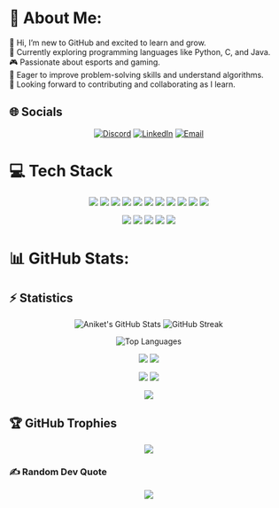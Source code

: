 # 💫 About Me:
👋 Hi, I’m new to GitHub and excited to learn and grow.<br>
📖 Currently exploring programming languages like Python, C, and Java.<br>
🎮 Passionate about esports and gaming.<br>
🧠 Eager to improve problem-solving skills and understand algorithms.<br>
🚀 Looking forward to contributing and collaborating as I learn.

## 🌐 Socials
<p align="center">
  <a href="https://discord.gg/WFxnmRVB"><img src="https://img.shields.io/badge/Discord-%237289DA.svg?style=for-the-badge&logo=discord&logoColor=white" alt="Discord"/></a>
  <a href="https://linkedin.com/in/aniket-sharma-20050428a"><img src="https://img.shields.io/badge/LinkedIn-%230077B5.svg?style=for-the-badge&logo=linkedin&logoColor=white" alt="LinkedIn"/></a>
  <a href="mailto:aniketsharma2914@gmail.com"><img src="https://img.shields.io/badge/Email-D14836?style=for-the-badge&logo=gmail&logoColor=white" alt="Email"/></a>
</p>

# 💻 Tech Stack
<p align="center">
  <img src="https://img.shields.io/badge/java-%23ED8B00.svg?style=for-the-badge&logo=openjdk&logoColor=white"/>
  <img src="https://img.shields.io/badge/c-%2300599C.svg?style=for-the-badge&logo=c&logoColor=white"/>
  <img src="https://img.shields.io/badge/python-3670A0?style=for-the-badge&logo=python&logoColor=ffdd54"/>
  <img src="https://img.shields.io/badge/mysql-4479A1.svg?style=for-the-badge&logo=mysql&logoColor=white"/>
  <img src="https://img.shields.io/badge/numpy-%23013243.svg?style=for-the-badge&logo=numpy&logoColor=white"/>
  <img src="https://img.shields.io/badge/pandas-%23150458.svg?style=for-the-badge&logo=pandas&logoColor=white"/>
  <img src="https://img.shields.io/badge/Matplotlib-%23ffffff.svg?style=for-the-badge&logo=Matplotlib&logoColor=black"/>
  <img src="https://img.shields.io/badge/scikit--learn-%23F7931E.svg?style=for-the-badge&logo=scikit-learn&logoColor=white"/>
  <img src="https://img.shields.io/badge/Plotly-%233F4F75.svg?style=for-the-badge&logo=plotly&logoColor=white"/>
  <img src="https://img.shields.io/badge/git-%23F05033.svg?style=for-the-badge&logo=git&logoColor=white"/>
  <img src="https://img.shields.io/badge/github-%23121011.svg?style=for-the-badge&logo=github&logoColor=white"/>
</p>

<p align="center">
  <img src="https://img.shields.io/badge/nVIDIA-%2376B900.svg?style=for-the-badge&logo=nVIDIA&logoColor=white"/>
  <img src="https://img.shields.io/badge/riotgames-D32936.svg?style=for-the-badge&logo=riotgames&logoColor=white"/>
  <img src="https://img.shields.io/badge/steam-%23000000.svg?style=for-the-badge&logo=steam&logoColor=white"/>
  <img src="https://img.shields.io/badge/xbox-%23107C10.svg?style=for-the-badge&logo=xbox&logoColor=white"/>
  <img src="https://img.shields.io/badge/epicgames-%23313131.svg?style=for-the-badge&logo=epicgames&logoColor=white"/>
</p>

# 📊 GitHub Stats:
## ⚡ Statistics

<p align="center">
  <img src="https://github-readme-stats.vercel.app/api?username=ZENINxOMEGA&show_icons=true&theme=radical&hide_border=true" alt="Aniket's GitHub Stats" />
  <img src="https://github-readme-streak-stats.herokuapp.com/?user=ZENINxOMEGA&theme=radical&hide_border=true" alt="GitHub Streak" />
</p>

<p align="center">
  <img src="https://github-readme-stats.vercel.app/api/top-langs/?username=ZENINxOMEGA&layout=compact&theme=radical&hide_border=true" alt="Top Languages" />
</p>

<p align="center">
  <img src="https://github-profile-summary-cards.vercel.app/api/cards/repos-per-language?username=ZENINxOMEGA&theme=tokyonight" />
  <img src="https://github-profile-summary-cards.vercel.app/api/cards/most-commit-language?username=ZENINxOMEGA&theme=tokyonight" />
</p>

<p align="center">
  <img src="https://github-profile-summary-cards.vercel.app/api/cards/stats?username=ZENINxOMEGA&theme=tokyonight" />
  <img src="https://github-profile-summary-cards.vercel.app/api/cards/productive-time?username=ZENINxOMEGA&theme=tokyonight&utcOffset=8" />
</p>

<p align="center">
  <img src="https://github-profile-summary-cards.vercel.app/api/cards/profile-details?username=ZENINxOMEGA&theme=tokyonight" />
</p>

## 🏆 GitHub Trophies
<p align="center">
  <img src="https://github-profile-trophy.vercel.app/?username=ZENINxOMEGA&theme=radical&no-frame=false&no-bg=true&margin-w=4" />
</p>

### ✍️ Random Dev Quote
<p align="center">
  <img src="https://quotes-github-readme.vercel.app/api?type=horizontal&theme=radical" />
</p>
